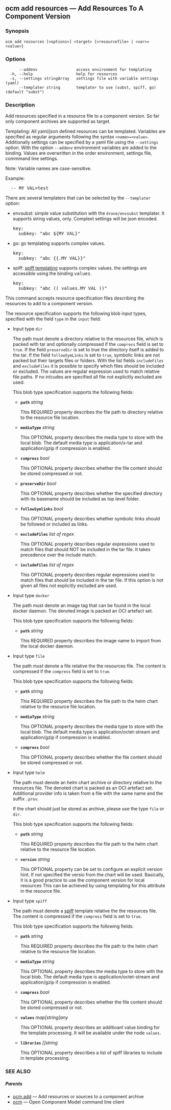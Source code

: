 ## ocm add resources &mdash; Add Resources To A Component Version

### Synopsis

```
ocm add resources [<options>] <target> {<resourcefile> | <var>=<value>}
```

### Options

```
      --addenv                 access environment for templating
  -h, --help                   help for resources
  -s, --settings stringArray   settings file with variable settings (yaml)
      --templater string       templater to use (subst, spiff, go) (default "subst")
```

### Description


Add resources specified in a resource file to a component version.
So far only component archives are supported as target.

Templating:
All yaml/json defined resources can be templated.
Variables are specified as regular arguments following the syntax <code>&lt;name>=&lt;value></code>.
Additionally settings can be specified by a yaml file using the <code>--settings <file></code>
option. With the option <code>--addenv</code> environment variables are added to the binding.
Values are overwritten in the order environment, settings file, commmand line settings. 

Note: Variable names are case-sensitive.

Example:
<pre>
<command> <options> -- MY_VAL=test <args>
</pre>

There are several templaters that can be selected by the <code>--templater</code> option:
- envsubst: simple value substitution with the <code>drone/envsubst</code> templater. It
  supports string values, only. Complext settings will be json encoded.
  <pre>
  key:
    subkey: "abc ${MY_VAL}"
  </pre>

- go: go templating supports complex values.
  <pre>
  key:
    subkey: "abc {{.MY_VAL}}"
  </pre>

- spiff: [spiff templating](https://github.com/mandelsoft/spiff) supports
  complex values. the settings are accessible using the binding <tt>values</tt>.
  <pre>
  key:
    subkey: "abc (( values.MY_VAL ))"
  </pre>

This command accepts  resource specification files describing the resources
to add to a component version.

The resource specification supports the following blob input types, specified
with the field <code>type</code> in the <code>input</code> field:

- Input type <code>dir</code>

  The path must denote a directory relative to the resources file, which is packed
  with tar and optionally compressed
  if the <code>compress</code> field is set to <code>true</code>. If the field
  <code>preserveDir</code> is set to true the directory itself is added to the tar.
  If the field <code>followSymLinks</code> is set to <code>true</code>, symbolic
  links are not packed but their targets files or folders.
  With the list fields <code>includeFiles</code> and <code>excludeFiles</code> it is 
  possible to specify which files should be included or excluded. The values are
  regular expression used to match relative file paths. If no inlcudes are specified
  all file not explicitly excluded are used.
  
  This blob type specification supports the following fields: 
  - **<code>path</code>** *string*
  
    This REQUIRED property describes the file path to directory relative to the
    resource file location.
  
  - **<code>mediaType</code>** *string*
  
    This OPTIONAL property describes the media type to store with the local blob.
    The default media type is application/x-tar and
    application/gzip if compression is enabled.
  
  - **<code>compress</code>** *bool*
  
    This OPTIONAL property describes whether the file content should be stored
    compressed or not.
  
  - **<code>preserveDir</code>** *bool*
  
    This OPTIONAL property describes whether the specified directory with its
    basename should be included as top level folder.
  
  - **<code>followSymlinks</code>** *bool*
  
    This OPTIONAL property describes whether symbolic links should be followed or
    included as links.
  
  - **<code>excludeFiles</code>** *list of regex*
  
    This OPTIONAL property describes regular expressions used to match files 
    that should NOT be included in the tar file. It takes precedence over
    the include match.
  
  - **<code>includeFiles</code>** *list of regex*
  
    This OPTIONAL property describes regular expressions used to match files 
    that should be included in the tar file. If this option is not given
    all files not explicitly excluded are used.
  

- Input type <code>docker</code>

  The path must denote an image tag that can be found in the local
  docker daemon. The denoted image is packed an OCI artefact set.
  
  This blob type specification supports the following fields: 
  - **<code>path</code>** *string*
  
    This REQUIRED property describes the image name to import from the
    local docker daemon.

- Input type <code>file</code>

  The path must denote a file relative the the resources file.
  The content is compressed if the <code>compress</code> field
  is set to <code>true</code>.
  
  This blob type specification supports the following fields: 
  - **<code>path</code>** *string*
  
    This REQUIRED property describes the file path to the helm chart relative to the
    resource file location.
  
  - **<code>mediaType</code>** *string*
  
    This OPTIONAL property describes the media type to store with the local blob.
    The default media type is application/octet-stream and
    application/gzip if compression is enabled.
  
  - **<code>compress</code>** *bool*
  
    This OPTIONAL property describes whether the file content should be stored
    compressed or not.
  

- Input type <code>helm</code>

  The path must denote an helm chart archive or directory
  relative to the resources file.
  The denoted chart is packed as an OCI artefact set.
  Additional provider info is taken from a file with the same name
  and the suffix <code>.prov</code>.
  
  If the chart should just be stored as archive, please use the 
  type <code>file</code> or <code>dir</code>.
  
  This blob type specification supports the following fields: 
  - **<code>path</code>** *string*
  
    This REQUIRED property describes the file path to the helm chart relative to the
    resource file location.
  
  - **<code>version</code>** *string*
  
    This OPTIONAL property can be set to configure an explicit version hint.
    If not specified the versio from the chart will be used.
    Basically, it is a good practice to use the component version for local resources
    This can be achieved by using templating for this attribute in the resource file.

- Input type <code>spiff</code>

  The path must denote a [spiff](https://github.com/mandelsoft/spiff) template relative the the resources file.
  The content is compressed if the <code>compress</code> field
  is set to <code>true</code>.
  
  This blob type specification supports the following fields: 
  - **<code>path</code>** *string*
  
    This REQUIRED property describes the file path to the helm chart relative to the
    resource file location.
  
  - **<code>mediaType</code>** *string*
  
    This OPTIONAL property describes the media type to store with the local blob.
    The default media type is application/octet-stream and
    application/gzip if compression is enabled.
  
  - **<code>compress</code>** *bool*
  
    This OPTIONAL property describes whether the file content should be stored
    compressed or not.
  
  - **<code>values</code>** *map[string]any*
  
    This OPTIONAL property describes an additioanl value binding for the template processing. It will be available
    under the node <code>values</code>.
  
  - **<code>libraries</code>** *[]string*
  
    This OPTIONAL property describes a list of spiff libraries to include in template
    processing.
  



### SEE ALSO

##### Parents

* [ocm add](ocm_add.md)	 &mdash; Add resources or sources to a component archive
* [ocm](ocm.md)	 &mdash; Open Component Model command line client

